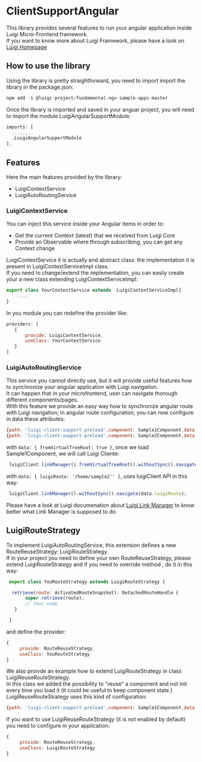 # ClientSupportAngular

This library provides several features to run your angular application inside Luigi Micro-Frontend framework.  
If you want to know more about Luigi Framework, please have a look on [Luigi Homepage](https://luigi-project.io/)

## How to use the library
Using the library is pretty straightforward, you need to import import the library in the package.json:
```javascript
npm add -i @luigi-project/fundamental-ngx-sample-apps-master
```

Once the library is imported and saved in your anguar project, you will need to import the module LuigiAngularSupportModule:

```javascript
imports: [
  ........
  ,LuigiAngularSupportModule
],
```

## Features
Here the main features provided by the library:
* LuigiContextService
* LuigiAutoRoutingService

### LuigiContextService
You can inject this service inside your Angular items in order to:
* Get the current Context (latest) that we received from Luigi Core
* Provide an Observable<Context> where through subscribing, you can get any Context change     
    
LuigiContextService it is actually and abstract class: the implementation it is present in LuigiContextServiceImpl class.  
If you need to change/extend the implementation, you can easily create your a new class extending LuigiContextServiceImpl:

```javascript
export class YourContextService extends  LuigiContextServiceImpl{
    ....    
}

```
In you module you can redefine the provider like:
 ```javascript
providers: [
    {
        provide: LuigiContextService,
        useClass: YourContextService
    }
]
 ```
    
### LuigiAutoRoutingService
This service you cannot directly use, but it will provide useful features how to synchronize your angular application with Luigi navigation.  
It can happen that in your microfrontend, user can navigate thorough different components/pages.  
With this feature we provide an easy way how to synchronize angular route with Luigi navigation; in angular route configuration, you can now configure in data these attributes:

 ```javascript
{path: 'luigi-client-support-preload',component: Sample1Component,data: { fromVirtualTreeRoot: true }},
{path: 'luigi-client-support-preload',component: Sample2Component,data: { luigiRoute: '/home/sample2' }}
 ```

with `data: { fromVirtualTreeRoot: true }`, once we load Sample1Component, we will call Luigi Cliente:
 ```javascript
  luigiClient.linkManager().fromVirtualTreeRoot().withoutSync().navigate({route url});
 ```
with `data: { luigiRoute: '/home/sample2'' }`, uses luigiClient API in this way:
 ```javascript
  luigiClient.linkManager().withoutSync().navigate(data.luigiRoute);
 ```
Please have a look at Luigi documenation about [Luigi Link Manager](https://docs.luigi-project.io/docs/luigi-client-api/?section=linkmanager) to know better what Link Manager is supposed to do.


## LuigiRouteStrategy
To implement LuigiAutoRoutingService, this extension defines a new RouteReuseStrategy: LuigiRouteStrategy.  
If in your project you need to define your own RouteReuseStrategy, please extend LuigiRouteStrategy and if you need to override method , do it in this way:

 ```javascript
  export class YouRouteStrategy extends LuigiRouteStrategy {

   retrieve(route: ActivatedRouteSnapshot): DetachedRouteHandle {
        super.retrieve(route);
        // Your code
    }

  }
 ```
and define the provider:
 ```javascript
 {
      provide: RouteReuseStrategy,
      useClass: YouRouteStrategy
 }
 ```

We also proivde an example how to extend LuigiRouteStrategy in class LuigiReuseRouteStrategy.  
In this class we added the possibility to "reuse" a component and not init every time you load it (it could be useful to keep component state.)  
LuigiReuseRouteStrategy uses this kind of configuration:
 ```javascript
{path: 'luigi-client-support-preload',component: Sample1Component,data: { reuse: true }},
 ```

If you want to use LuigiReuseRouteStrategy (it is  not enabled by default) you need to configure in your application:
 ```javascript
 {
      provide: RouteReuseStrategy,
      useClass: LuigiRouteStrategy
 }
 ```


 
 

